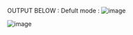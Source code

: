 OUTPUT BELOW : 
Defult mode :
![image](https://github.com/user-attachments/assets/1fc2f286-54b8-4756-97d1-37b1f29dd4cf)

![image](https://github.com/user-attachments/assets/a5f3643f-f167-457d-8a02-7d77f9433fb5)

